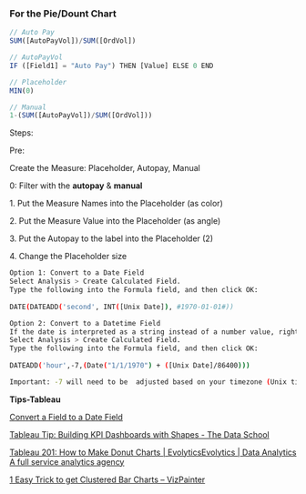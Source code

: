 

### For the Pie/Dount Chart

```js
// Auto Pay
SUM([AutoPayVol])/SUM([OrdVol])

// AutoPayVol
IF ([Field1] = "Auto Pay") THEN [Value] ELSE 0 END

// Placeholder
MIN(0)

// Manual
1-(SUM([AutoPayVol])/SUM([OrdVol]))
```

Steps:

Pre:

Create the Measure: Placeholder, Autopay, Manual

0: Filter with the **autopay** & **manual**

1\. Put the Measure Names into the Placeholder (as color)

2\. Put the Measure Value into the Placeholder (as angle)

3\. Put the Autopay to the label into the Placeholder (2)

4\. Change the Placeholder size

```sh
Option 1: Convert to a Date Field
Select Analysis > Create Calculated Field.
Type the following into the Formula field, and then click OK:
  
DATE(DATEADD('second', INT([Unix Date]), #1970-01-01#))

Option 2: Convert to a Datetime Field
If the date is interpreted as a string instead of a number value, right-click the field and select Change Data Type > Number.
Select Analysis > Create Calculated Field.
Type the following into the Formula field, and then click OK:
  
DATEADD('hour',-7,(Date("1/1/1970") + ([Unix Date]/86400)))

Important: -7 will need to be  adjusted based on your timezone (Unix time corresponds to UTC, therefore -7 corresponds to Pacific Standard Time).

```







**Tips-Tableau**

[Convert a Field to a Date Field](https://onlinehelp.tableau.com/current/pro/desktop/en-us/data_dateparse.html)

[Tableau Tip: Building KPI Dashboards with Shapes - The Data School](http://www.thedataschool.co.uk/emily-chen/building-kpi-dashboards-with-shapes/)

[Tableau 201: How to Make Donut Charts | EvolyticsEvolytics | Data Analytics A full service analytics agency](http://www.evolytics.com/blog/tableau-201-how-to-make-donut-charts/)

[1 Easy Trick to get Clustered Bar Charts – VizPainter](https://vizpainter.com/1-easy-trick-for-clustered-bar-charts/)